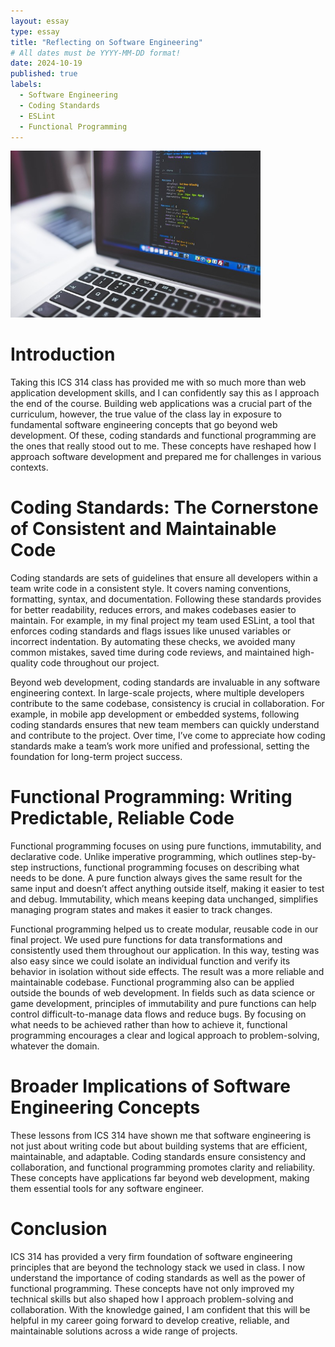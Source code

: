 ```yaml
---
layout: essay
type: essay
title: "Reflecting on Software Engineering"
# All dates must be YYYY-MM-DD format!
date: 2024-10-19
published: true
labels:
  - Software Engineering
  - Coding Standards
  - ESLint
  - Functional Programming
---
```


<img width="400px" class="rounded float-start pe-4" src="../img/coding image.jpg">

# Introduction 
Taking this ICS 314 class has provided me with so much more than web application development skills, and I can confidently say this as I approach the end of the course. Building web applications was a crucial part of the curriculum, however, the true value of the class lay in exposure to fundamental software engineering concepts that go beyond web development. Of these, coding standards and functional programming are the ones that really stood out to me. These concepts have reshaped how I approach software development and prepared me for challenges in various contexts.

# Coding Standards: The Cornerstone of Consistent and Maintainable Code
Coding standards are sets of guidelines that ensure all developers within a team write code in a consistent style. It covers naming conventions, formatting, syntax, and documentation. Following these standards provides for better readability, reduces errors, and makes codebases easier to maintain. For example, in my final project my team used ESLint, a tool that enforces coding standards and flags issues like unused variables or incorrect indentation. By automating these checks, we avoided many common mistakes, saved time during code reviews, and maintained high-quality code throughout our project.

Beyond web development, coding standards are invaluable in any software engineering context. In large-scale projects, where multiple developers contribute to the same codebase, consistency is crucial in collaboration. For example, in mobile app development or embedded systems, following coding standards ensures that new team members can quickly understand and contribute to the project. Over time, I’ve come to appreciate how coding standards make a team’s work more unified and professional, setting the foundation for long-term project success.

# Functional Programming: Writing Predictable, Reliable Code
Functional programming focuses on using pure functions, immutability, and declarative code. Unlike imperative programming, which outlines step-by-step instructions, functional programming focuses on describing what needs to be done. A pure function always gives the same result for the same input and doesn’t affect anything outside itself, making it easier to test and debug. Immutability, which means keeping data unchanged, simplifies managing program states and makes it easier to track changes.

Functional programming helped us to create modular, reusable code in our final project. We used pure functions for data transformations and consistently used them throughout our application. In this way, testing was also easy since we could isolate an individual function and verify its behavior in isolation without side effects. The result was a more reliable and maintainable codebase.
Functional programming also can be applied outside the bounds of web development. In fields such as data science or game development, principles of immutability and pure functions can help control difficult-to-manage data flows and reduce bugs. By focusing on what needs to be achieved rather than how to achieve it, functional programming encourages a clear and logical approach to problem-solving, whatever the domain.

# Broader Implications of Software Engineering Concepts
These lessons from ICS 314 have shown me that software engineering is not just about writing code but about building systems that are efficient, maintainable, and adaptable. Coding standards ensure consistency and collaboration, and functional programming promotes clarity and reliability. These concepts have applications far beyond web development, making them essential tools for any software engineer.

# Conclusion
ICS 314 has provided a very firm foundation of software engineering principles that are beyond the technology stack we used in class. I now understand the importance of coding standards as well as the power of functional programming. These concepts have not only improved my technical skills but also shaped how I approach problem-solving and collaboration. With the knowledge gained, I am confident that this will be helpful in my career going forward to develop creative, reliable, and maintainable solutions across a wide range of projects.

